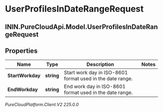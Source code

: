 # UserProfilesInDateRangeRequest

## ININ.PureCloudApi.Model.UserProfilesInDateRangeRequest

## Properties

|Name | Type | Description | Notes|
|------------ | ------------- | ------------- | -------------|
| **StartWorkday** | **string** | Start work day in ISO-8601 format used in the date range. | |
| **EndWorkday** | **string** | End work day in ISO-8601 format used in the date range. | |



_PureCloudPlatform.Client.V2 225.0.0_
